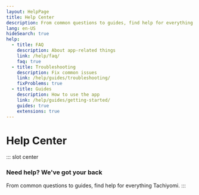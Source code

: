 ```yaml
---
layout: HelpPage
title: Help Center
description: From common questions to guides, find help for everything Tachiyomi.
lang: en-US
hideSearch: true
help:
  - title: FAQ
    description: About app-related things
    link: /help/faq/
    faq: true
  - title: Troubleshooting
    description: Fix common issues
    link: /help/guides/troubleshooting/
    fixProblems: true
  - title: Guides
    description: How to use the app
    link: /help/guides/getting-started/
    guides: true
    extensions: true
---
```


# Help Center

::: slot center

### Need help? We've got your back

From common questions to guides, find help for everything Tachiyomi.
:::
